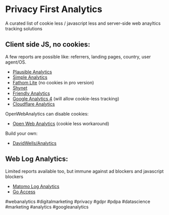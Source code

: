 # Privacy First Analytics
A curated list of cookie less / javascript less and server-side web anayltics tracking solutions

## Client side JS, no cookies:

A few reports are possible like: referrers, landing pages, country, user agent/OS.

* [Plausible Analytics](https://github.com/plausible/analytics)
* [Simple Analytics](https://simpleanalytics.com/)
* [Fathom Lite](https://github.com/usefathom/fathom) (no cookies in pro version)
* [Shynet](https://github.com/milesmcc/shynet)
* [Friendly Analytics](https://friendly.is/en/analytics)
* [Google Analytics 4](https://searchengineland.com/google-analytics-4-adds-new-integrations-with-ads-ai-powered-insights-and-predictions-342048) (will allow cookie-less tracking)
* [Cloudflare Analytics](https://www.cloudflare.com/web-analytics/)

OpenWebAnalytics can disable cookies:
* [Open Web Analytics](https://github.com/Open-Web-Analytics/Open-Web-Analytics/wiki) (cookie less workaround)

Build your own:
* [DavidWells/Analytics](https://github.com/DavidWells/analytics)

## Web Log Analytics:
Limited reports available too, but immune against ad blockers and javascript blockers

* [Matomo Log Analytics](https://matomo.org/log-analytics/)
* [Go Access](https://goaccess.io/)

#webanalytics #digitalmarketing #privacy #gdpr #pdpa #datascience #marketing #analytics #googleanalytics

